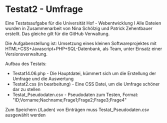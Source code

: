 # Testat2 - Umfrage
Eine Testatsaufgabe für die Universität Hof - Webentwicklung I
Alle Dateien wurden in Zusammenarbeit von Nina Schölzig und Patrick Zehentbauer erstellt.
Das gleiche gilt für die GitHub Verwaltung.

Die Aufgabenstellung ist: Umsetzung eines kleinen Softwareprojektes mit HTML+CSS+Javascript+PHP+SQL-Datenbank, als Team, unter Einsatz einer Versionsverwaltung.

Aufbau des Testats:

- Testat14.06.php - Die Hauptdatei, kümmert sich um die Erstellung der Umfrage und die Auswertung
- Testat2.css (in bearbeitung) - Eine CSS Datei, um die Umfrage schöner dar zu stellen
- Testat_Pseudodaten.csv - Pseudodaten zum Testen, Format: "ID;Vorname;Nachname;Frage1;Frage2;Frage3;Frage4"

Zum Speichern (/Laden) von Einträgen muss Testat_Pseudodaten.csv ausgewählt werden 
